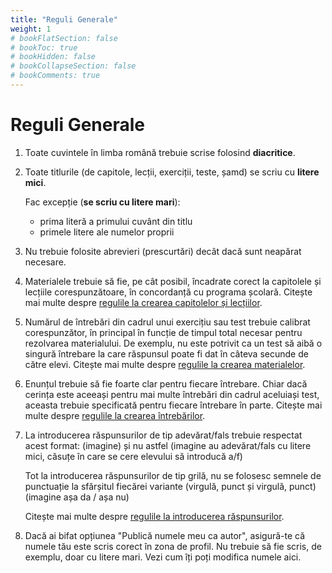 ```yaml
---
title: "Reguli Generale"
weight: 1
# bookFlatSection: false
# bookToc: true
# bookHidden: false
# bookCollapseSection: false
# bookComments: true
---
```


# Reguli Generale

1. Toate cuvintele în limba română trebuie scrise folosind **diacritice**.

2. Toate titlurile (de capitole, lecții, exerciții, teste, șamd) se scriu cu **litere mici**.
   
   Fac excepție (**se scriu cu litere mari**):
   - prima literă a primului cuvânt din titlu
   - primele litere ale numelor proprii

3. Nu trebuie folosite abrevieri (prescurtări) decât dacă sunt neapărat necesare.

4. Materialele trebuie să fie, pe cât posibil, încadrate corect la capitolele și lecțiile corespunzătoare, în concordanță cu programa școlară. Citește mai multe despre [regulile la crearea capitolelor și lecțiilor](/capitole-si-lectii/).

5. Numărul de întrebări din cadrul unui exercițiu sau test trebuie calibrat corespunzător, în principal în funcție de timpul total necesar pentru rezolvarea materialului. De exemplu, nu este potrivit ca un test să aibă o singură întrebare la care răspunsul poate fi dat în câteva secunde de către elevi. Citește mai multe despre [regulile la crearea materialelor](/optiuni-la-crearea-unui-material/).

6. Enunțul trebuie să fie foarte clar pentru fiecare întrebare. Chiar dacă cerința este aceeași pentru mai multe întrebări din cadrul aceluiași test, aceasta trebuie specificată pentru fiecare întrebare în parte. Citește mai multe despre [regulile la crearea întrebărilor](/intrebari/).

7. La introducerea răspunsurilor de tip adevărat/fals trebuie respectat acest format:
   (imagine)
   și nu astfel
   (imagine au adevărat/fals cu litere mici, căsuțe în care se cere elevului să introducă a/f)

   Tot la introducerea răspunsurilor de tip grilă, nu se folosesc semnele de punctuație la sfărșitul fiecărei variante (virgulă, punct și virgulă, punct)
   (imagine așa da / așa nu)

   Citește mai multe despre [regulile la introducerea răspunsurilor](/raspunsuri/).

8. Dacă ai bifat opțiunea "Publică numele meu ca autor", asigură-te că numele tău este scris corect în zona de profil. Nu trebuie să fie scris, de exemplu, doar cu litere mari. Vezi cum îți poți modifica numele aici.

